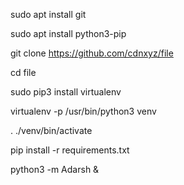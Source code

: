 sudo apt install git

sudo apt install python3-pip

git clone https://github.com/cdnxyz/file

cd file

sudo pip3 install virtualenv

virtualenv -p /usr/bin/python3 venv

. ./venv/bin/activate

pip install -r requirements.txt

python3 -m Adarsh &
